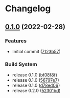 # Changelog

## [0.1.0](https://github.com/jimmidyson/containerd-auto-configurer/compare/v0.1.0...v0.1.0) (2022-02-28)


### Features

* Initial commit ([7123b57](https://github.com/jimmidyson/containerd-auto-configurer/commit/7123b576befb3830201acbb0aac9dcb9ce5d8344))


### Build System

* release 0.1.0 ([bf08f8f](https://github.com/jimmidyson/containerd-auto-configurer/commit/bf08f8f7cb8a9235f35ac893851b3fbf4500f8b4))
* release 0.1.0 ([56797e7](https://github.com/jimmidyson/containerd-auto-configurer/commit/56797e72969e8e0046d45e94cade37ffae44418a))
* release 0.1.0 ([d78ed06](https://github.com/jimmidyson/containerd-auto-configurer/commit/d78ed0621e90d1a518efb6ce342d799bf6c1a080))
* release 0.2.0 ([52301bd](https://github.com/jimmidyson/containerd-auto-configurer/commit/52301bd6aa58c5c7bc4976ab78ade17db93dd725))
